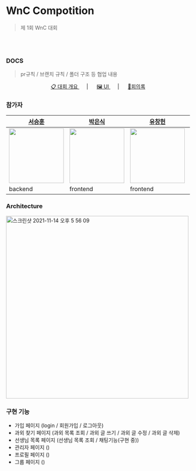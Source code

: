 # WnC Compotition

> 제 1회 WnC 대회

<br/>
<br/>

### DOCS

> pr규칙 / 브랜치 규칙 / 폴더 구조 등 협업 내용

<p align="center">
  <a href="https://roan-firewall-154.notion.site/1-x-WnC-d27d58216eb84b39b023a5dcd1bd94fb">📋 대회 개요 </a>&nbsp;&nbsp;&nbsp;&nbsp; | &nbsp;&nbsp;&nbsp;&nbsp; 
  <a href="https://www.figma.com/file/bJnNIJlWEu3jWYnaSR9M5O/Untitled?node-id=0%3A1"> 🖼 UI </a>&nbsp;&nbsp;&nbsp;&nbsp; | &nbsp;&nbsp;&nbsp;&nbsp; 
  <a href="https://sage-eris-d5b.notion.site/x-WnC-b07191224bc44075a6c2d6c1850d71d6"> 🔖회의록 </a>
</p>

### 참가자
| [서승훈](https://github.com/qkrdmstlr3)| [박은식](https://github.com/gitgitWi)| [유창헌](https://github.com/yyjjjj)| [정현수](https://github.com/Eunsol0410)|
| -------------------------------------------------- | ------------------------------------------------------------------------------------------------------------- | ---------------------------------------------- | -------------------------------------------------- |
|  <img src="https://avatars.githubusercontent.com/u/55012742?v=4" width="150px" /> | <img src="https://avatars.githubusercontent.com/u/26402298?v=4" width="150px" /> | <img src="https://avatars.githubusercontent.com/u/49175629?v=4"  width="150px" /> |  <img src="https://avatars.githubusercontent.com/u/54893898?v=4" width="150px" />  | 
|backend|frontend|frontend|frontend|

### Architecture
<img width="500" alt="스크린샷 2021-11-14 오후 5 56 09" src="https://user-images.githubusercontent.com/26402298/141674372-20af1630-2e44-416b-b853-56ec92d37082.png">

### 구현 기능

- 가입 페이지 (login / 회원가입 / 로그아웃)
- 과외 찾기 페이지 (과외 목록 조회 / 과외 글 쓰기 / 과외 글 수정 / 과외 글 삭제)
- 선생님 목록 페이지 (선생님 목록 조회 / 채팅기능(구현 중))
- 관리자 페이지 ()
- 프로필 페이지 ()
- 그룹 페이지 ()
